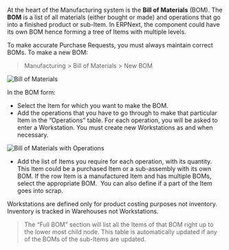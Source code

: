 At the heart of the Manufacturing system is the **Bill of Materials** (BOM).
The **BOM** is a list of all materials (either bought or made) and operations
that go into a finished product or sub-Item. In ERPNext, the component could
have its own BOM hence forming a tree of Items with multiple levels.

To make accurate Purchase Requests, you must always maintain correct BOMs. To
make a new BOM:

> Manufacturing > Bill of Materials > New BOM

![Bill of Materials](assets/frappe_io/images/erpnext/bom.png)

In the BOM form:

  * Select the Item for which you want to make the BOM.
  * Add the operations that you have to go through to make that particular Item in the “Operations” table. For each operation, you will be asked to enter a Workstation. You must create new Workstations as and when necessary. 

![Bill of Materials with Operations](assets/frappe_io/images/erpnext/mfg-bom-3.png)

  * Add the list of Items you require for each operation, with its quantity. This Item could be a purchased Item or a sub-assembly with its own BOM. If the row Item is a manufactured Item and has multiple BOMs, select the appropriate BOM.  You can also define if a part of the Item goes into scrap.

Workstations are defined only for product costing purposes not inventory.
Inventory is tracked in Warehouses not Workstations.

> The “Full BOM” section will list all the Items of that BOM right up to the
lower most child node. This table is automatically updated if any of the BOMs
of the sub-Items are updated.

